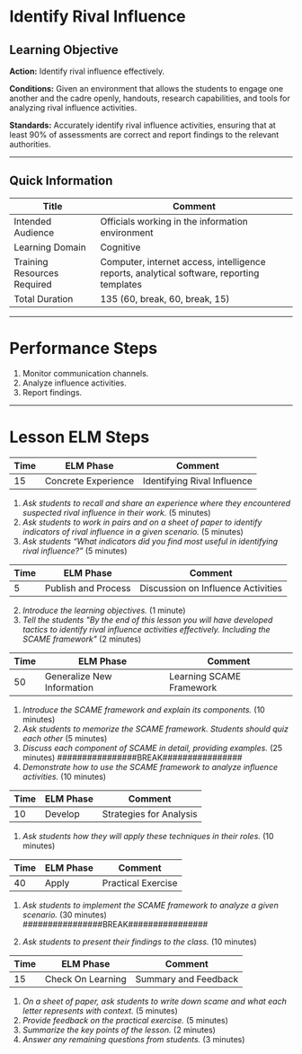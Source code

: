 # Identify Rival Influence
## Learning Objective
 **Action:** Identify rival influence effectively.

 **Conditions:** Given an environment that allows the students to engage one another and the cadre openly, handouts, research capabilities, and tools for analyzing rival influence activities.

 **Standards:**  Accurately identify rival influence activities, ensuring that at least 90% of assessments are correct and report findings to the relevant authorities.

---

## Quick Information
| Title                       | Comment                                                                                   |
| --------------------------- | ----------------------------------------------------------------------------------------- |
| Intended Audience           | Officials working in the information environment                                          |
| Learning Domain             | Cognitive                                                                                 |
| Training Resources Required | Computer, internet access, intelligence reports, analytical software, reporting templates |
| Total Duration              | 135 (60, break, 60, break, 15)                                                            |

---
# Performance Steps

1. Monitor communication channels.
2. Analyze influence activities.
3. Report findings.

---
# Lesson ELM Steps

| Time | ELM Phase           | Comment                     |
| ---- | ------------------- | --------------------------- |
| 15   | Concrete Experience | Identifying Rival Influence |

1. _Ask students to recall and share an experience where they encountered suspected rival influence in their work._ (5 minutes)
2. _Ask students to work in pairs and on a sheet of paper to identify indicators of rival influence in a given scenario._ (5 minutes)
3. _Ask students “What indicators did you find most useful in identifying rival influence?”_ (5 minutes)

| Time | ELM Phase           | Comment                            |
| ---- | ------------------- | ---------------------------------- |
| 5    | Publish and Process | Discussion on Influence Activities |

2. _Introduce the learning objectives._ (1 minute)
3. _Tell the students "By the end of this lesson you will have developed tactics to identify rival influence activities effectively. Including the SCAME framework"_ (2 minutes)

| Time | ELM Phase                  | Comment                  |
| ---- | -------------------------- | ------------------------ |
| 50   | Generalize New Information | Learning SCAME Framework |

1. _Introduce the SCAME framework and explain its components._ (10 minutes)
2. _Ask students to memorize the SCAME framework. Students should quiz each other_ (5 minutes)
3. _Discuss each component of SCAME in detail, providing examples._ (25 minutes)
################BREAK################
4. _Demonstrate how to use the SCAME framework to analyze influence activities._ (10 minutes)

| Time | ELM Phase | Comment                 |
| ---- | --------- | ----------------------- |
| 10   | Develop   | Strategies for Analysis |

1. _Ask students how they will apply these techniques in their roles._ (10 minutes)

| Time | ELM Phase | Comment            |
| ---- | --------- | ------------------ |
| 40   | Apply     | Practical Exercise |

1. _Ask students to implement the SCAME framework to analyze a given scenario._ (30 minutes)
################BREAK################

2. _Ask students to present their findings to the class._ (10 minutes)

| Time | ELM Phase         | Comment              |
| ---- | ----------------- | -------------------- |
| 15   | Check On Learning | Summary and Feedback |

1. _On a sheet of paper, ask students to write down scame and what each letter represents with context._ (5 minutes)
2. _Provide feedback on the practical exercise._ (5 minutes)
2. _Summarize the key points of the lesson._ (2 minutes)
3. _Answer any remaining questions from students._ (3 minutes)
